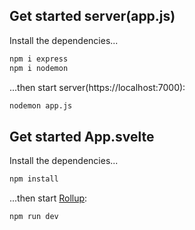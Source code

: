 ## Get started server(app.js)

Install the dependencies...

```bash 
npm i express
npm i nodemon
```

...then start server(https://localhost:7000):

```bash
nodemon app.js
```

## Get started App.svelte

Install the dependencies...

```bash
npm install
```

...then start [Rollup](https://localhost:5000):

```bash
npm run dev
```
